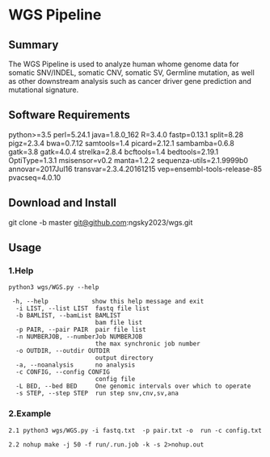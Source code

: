 WGS Pipeline
===

## Summary
  The WGS Pipeline is used to analyze human whome genome data for somatic SNV/INDEL, somatic CNV, somatic SV, Germline mutation, as well as other downstream analysis such as cancer driver gene prediction and mutational signature.     

## Software Requirements

python>=3.5
perl=5.24.1
java=1.8.0_162
R=3.4.0
fastp=0.13.1
split=8.28
pigz=2.3.4
bwa=0.7.12
samtools=1.4
picard=2.12.1
sambamba=0.6.8
gatk=3.8
gatk=4.0.4
strelka=2.8.4
bcftools=1.4
bedtools=2.19.1
OptiType=1.3.1
msisensor=v0.2
manta=1.2.2
sequenza-utils=2.1.9999b0
annovar=2017Jul16
transvar=2.3.4.20161215
vep=ensembl-tools-release-85
pvacseq=4.0.10

## Download and Install

git clone -b master git@github.com:ngsky2023/wgs.git 

## Usage

### 1.Help

    python3 wgs/WGS.py --help

```
 -h, --help            show this help message and exit
  -i LIST, --list LIST  fastq file list
  -b BAMLIST, --bamList BAMLIST
                        bam file list
  -p PAIR, --pair PAIR  pair file list
  -n NUMBERJOB, --numberJob NUMBERJOB
                        the max synchronic job number
  -o OUTDIR, --outdir OUTDIR
                        output directory
  -a, --noanalysis      no analysis
  -c CONFIG, --config CONFIG
                        config file
  -L BED, --bed BED     One genomic intervals over which to operate
  -s STEP, --step STEP  run step snv,cnv,sv,ana
```

### 2.Example
    
    2.1 python3 wgs/WGS.py -i fastq.txt  -p pair.txt -o  run -c config.txt

    2.2 nohup make -j 50 -f run/.run.job -k -s 2>nohup.out
